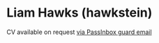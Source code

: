 # Liam Hawks (hawkstein)

CV available on request [via PassInbox guard email](cv-request.antelope369@passinbox.com)
